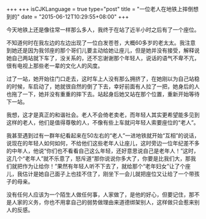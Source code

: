 +++
+++
isCJKLanguage = true
type="post"
title  = "一位老人在地铁上摔倒想到的"
date = "2015-06-12T10:29:55+08:00"
+++

今天地铁上还是像往常一样那么多人，我终于在站了近半小时之后有了一个座位。

不知道何时在我左边的左边出现了一位白发苍苍，大概60多岁的老太太。我注意到她还是因为我邻座的那个哥们儿要主动给她让座儿，但是她并没有接受，解释说她自己两站就下车了，没关系的，还不忘谢谢那个年轻人，说话的语气不卑不亢，很有电视上那些老一辈的文化人的风度。

过了一站，她开始往门口走去，这时车上人没有那么拥挤了，在她刚以为自己站稳的时候，车启动了，她就很自然的倒了下去，幸好前面有人拉了一把，她身后的人也拖了一下，她并没有重重的摔下去。站起身后她又站在那个位置，重新开始等待下一站。

我想，这才是真正的和谐社会。老人不会倚老卖老，而年轻人其实更希望能多见到这样的老人，他们是值得尊敬的人，不像有些上车就问年轻人索要座位的“老人”。

我甚至遇到过有一群年纪看起来在50左右的“老人”一进地铁就开始“互相”的说话，说现在的年轻人如何如何，不给他们这些老年人让座儿，这时旁边一位年纪差不多的中年人，他说“你们也不看看自己这么年轻，还好意思说自己是老年人！”这时，这几个“老年人”就不乐意了，怒斥道“那你说说你多大了，你要是比我们大，那我们就把作为让给你！”果然有年轻人听不下去了，就给那个“老年妇女”让了个座儿，我估计是她自己面子上也挂不住了，刚坐下一会儿就把座位又让给了一个带孩子的母亲。

没有任何人应该为一个陌生人做任何事，人家做了，是他的好心，但要记住，那不是人家的义务，你也不用拿自己的弱势做理由来道德绑架别人，这样做只会惹来别人的反感。
